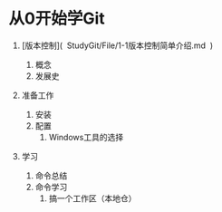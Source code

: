 # 从0开始学Git

1. [版本控制](
   ​      StudyGit/File/1-1版本控制简单介绍.md
   ​    )
   1. 概念
   2. 发展史

1. 准备工作
   1. 安装
   2. 配置
      1. Windows工具的选择

1. 学习
   1. 命令总结
   2. 命令学习
      1. 搞一个工作区（本地仓）